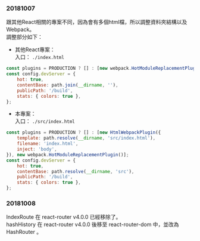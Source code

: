 ### 20181007  
跟其他React相關的專案不同，因為會有多個html檔，所以調整資料夾結構以及Webpack。  
調整部分如下：  
- 其他React專案：  
入口： `./index.html`  
``` javascript
const plugins = PRODUCTION ? [] : [new webpack.HotModuleReplacementPlugin()];
const config.devServer = {
    hot: true,
    contentBase: path.join(__dirname, ''),
    publicPath: '/build',
    stats: { colors: true },
};
```
- 本專案：  
入口： `./src/index.html`  
``` javascript
const plugins = PRODUCTION ? [] : [new HtmlWebpackPlugin({
    template: path.resolve(__dirname, 'src/index.html'),
    filename: 'index.html',
    inject: 'body',
}), new webpack.HotModuleReplacementPlugin()];
const config.devServer = {
    hot: true,
    contentBase: path.resolve(__dirname, 'src'),
    publicPath: '/build',
    stats: { colors: true },
};
```
### 20181008  
IndexRoute 在 react-router v4.0.0 已經移除了。  
hashHistory 在 react-router v4.0.0 後移至 react-router-dom 中，並改為 HashRouter 。  
